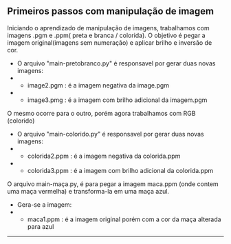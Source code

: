 <h2>Primeiros passos com manipulação de imagem</h2>

Iniciando o aprendizado de manipulação de imagens, trabalhamos com imagens .pgm e .ppm( preta e branca / colorida).
O objetivo é pegar a imagem original(imagens sem numeração) e aplicar brilho e inversão de cor. 

* O arquivo "main-pretobranco.py" é responsavel por gerar duas novas imagens:
* * image2.pgm : é a imagem negativa da image.pgm
* * image3.pmg : é a imagem com brilho adicional da imagem.pgm

O mesmo ocorre para o outro, porém agora trabalhamos com RGB (colorido)

* O arquivo "main-colorido.py" é responsavel por gerar duas novas imagens:
* * colorida2.ppm : é a imagem negativa da colorida.ppm
* * colorida3.ppm : é a imagem com brilho adicional da colorida.ppm

O arquivo main-maça.py, é para pegar a imagem maca.ppm (onde contem uma maça vermelha) e transforma-la em uma maça azul.
* Gera-se a imagem:
* * maca1.ppm : é a imagem original porém com a cor da maça alterada para azul

-----------------
